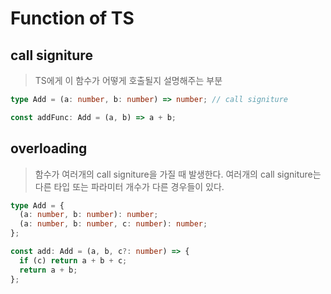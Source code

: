 # Function of TS

## call signiture

> TS에게 이 함수가 어떻게 호출될지 설명해주는 부분

```typescript
type Add = (a: number, b: number) => number; // call signiture

const addFunc: Add = (a, b) => a + b;
```

## overloading

> 함수가 여러개의 call signiture을 가질 때 발생한다.
> 여러개의 call signiture는 다른 타입 또는 파라미터 개수가 다른 경우들이 있다.

```typescript
type Add = {
  (a: number, b: number): number;
  (a: number, b: number, c: number): number;
};

const add: Add = (a, b, c?: number) => {
  if (c) return a + b + c;
  return a + b;
};
```
